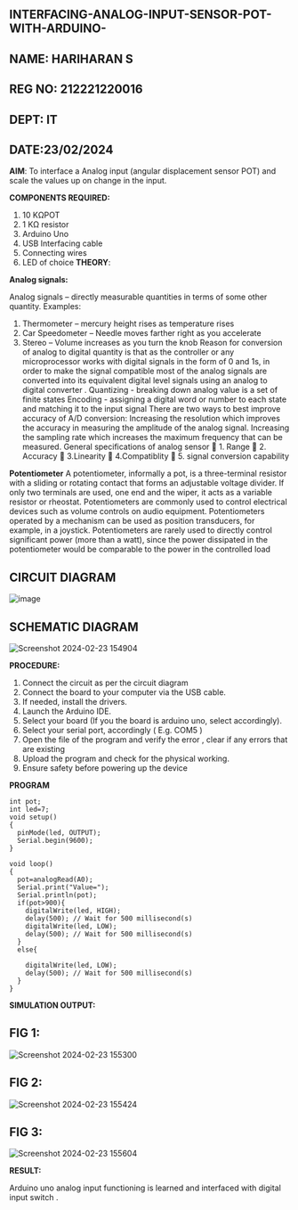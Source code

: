 ## INTERFACING-ANALOG-INPUT-SENSOR-POT-WITH-ARDUINO-

## NAME: HARIHARAN S
## REG NO: 212221220016
## DEPT: IT
## DATE:23/02/2024

**AIM**:  To interface a Analog  input (angular displacement sensor POT) and scale the values up on change in the input.

**COMPONENTS REQUIRED:**
1.	10 KΩPOT
2.	1 KΩ resistor 
3.	Arduino Uno 
4.	USB Interfacing cable 
5.	Connecting wires 
6.	LED of choice 
**THEORY**: 

**Analog signals:**

Analog signals – directly measurable quantities in terms of some other quantity.
Examples:
1. Thermometer – mercury height rises as temperature rises
2. Car Speedometer – Needle moves farther right as you accelerate
3. Stereo – Volume increases as you turn the knob
Reason for conversion of analog to digital quantity is that as the controller or any microprocessor works with digital signals in the form of 0 and 1s, in order to make the signal compatible  most of the analog signals are converted into its equivalent digital level signals using an analog to digital converter .
Quantizing - breaking down analog value is a set of finite states
Encoding - assigning a digital word or number to each state and matching it to the input signal
 There are two ways to best improve accuracy of A/D conversion:
Increasing the resolution which improves the accuracy in measuring the amplitude of the analog signal.
Increasing the sampling rate which increases the maximum frequency that can be measured.
General specifications of analog sensor
	1. Range
	2. Accuracy
	3.Linearity
	4.Compatiblity
	5. signal conversion capability

**Potentiometer**
A potentiometer, informally a pot, is a three-terminal resistor with a sliding or rotating contact that forms an adjustable voltage divider. If only two terminals are used, one end and the wiper, it acts as a variable resistor or rheostat.
Potentiometers are commonly used to control electrical devices such as volume controls on audio equipment. Potentiometers operated by a mechanism can be used as position transducers, for example, in a joystick. Potentiometers are rarely used to directly control significant power (more than a watt), since the power dissipated in the potentiometer would be comparable to the power in the controlled load

## CIRCUIT DIAGRAM
![image](https://user-images.githubusercontent.com/36288975/163530788-eec3cdc3-95e8-4d2d-8349-6d0ea4c9439c.png)

## SCHEMATIC DIAGRAM
![Screenshot 2024-02-23 154904](https://github.com/HS1707/EXPERIMENT-NO--02-INTERFACING-ANALOG-INPUT-SENSOR-POT-WITH-ARDUINO-/assets/117717427/3f78d4df-1f06-402d-8502-f694509dd914)

**PROCEDURE:**

1.	Connect the circuit as per the circuit diagram 
2.	Connect the board to your computer via the USB cable.
3.	If needed, install the drivers.
4.	Launch the Arduino IDE.
5.	Select your board (If you the board is arduino uno, select accordingly).
6.	Select your serial port, accordingly ( E.g. COM5 )
7.	Open the file of the program  and verify the error , clear if any errors that are existing 
8.	Upload the program and check for the physical working. 
9.	Ensure safety before powering up the device 



**PROGRAM**
```
int pot;
int led=7;
void setup()
{
  pinMode(led, OUTPUT);
  Serial.begin(9600);
}

void loop()
{
  pot=analogRead(A0);
  Serial.print("Value=");
  Serial.println(pot);
  if(pot>900){
    digitalWrite(led, HIGH);
    delay(500); // Wait for 500 millisecond(s)
    digitalWrite(led, LOW);
    delay(500); // Wait for 500 millisecond(s)
  }
  else{
    
    digitalWrite(led, LOW);
    delay(500); // Wait for 500 millisecond(s)
  }
}
```

**SIMULATION OUTPUT:** 

## FIG 1:

![Screenshot 2024-02-23 155300](https://github.com/HS1707/EXPERIMENT-NO--02-INTERFACING-ANALOG-INPUT-SENSOR-POT-WITH-ARDUINO-/assets/117717427/6a8f022c-48be-41c0-be35-d5c486aff2f6)

## FIG 2:

![Screenshot 2024-02-23 155424](https://github.com/HS1707/EXPERIMENT-NO--02-INTERFACING-ANALOG-INPUT-SENSOR-POT-WITH-ARDUINO-/assets/117717427/773d2390-90f7-44ea-be6b-72a8794798e1)

## FIG 3:

![Screenshot 2024-02-23 155604](https://github.com/HS1707/EXPERIMENT-NO--02-INTERFACING-ANALOG-INPUT-SENSOR-POT-WITH-ARDUINO-/assets/117717427/ad4913e3-2d2a-4488-a767-2c0a90b75ffd)


**RESULT:** 

Arduino uno analog input functioning is learned and interfaced with digital input switch .
